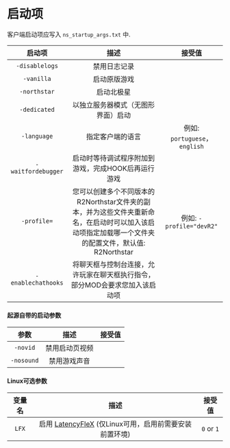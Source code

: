 # 启动项

客户端启动项应写入 `ns_startup_args.txt` 中.

|         启动项         |               描述              |            接受值            |
| :----------------: | :---------------------------: | :-----------------------: |
|   `-disablelogs`   |          禁用日志记录         |                           |
|     `-vanilla`     |            启动原版游戏           |                           |
|    `-northstar`    |            启动北极星            |                           |
|    `-dedicated`    |       以独立服务器模式（无图形界面）启动       |                           |
|     `-language`    |           指定客户端的语言          | 例如: `portuguese`，`english`  |
| `-waitfordebugger` |        启动时等待调试程序附加到游戏，完成HOOK后再运行游戏      |                           |
|     `-profile=`    | 您可以创建多个不同版本的R2Northstar文件夹的副本，并为这些文件夹重新命名，在启动时可以加入该启动项指定加载哪一个文件夹的配置文件，默认值: R2Northstar | 例如: `-profile="devR2"` |
| `-enablechathooks` |        将聊天框与控制台连接，允许玩家在聊天框执行指令，部分MOD会要求您加入该启动项       |                           |

#### 起源自带的启动参数

|     参数     |     描述    | 接受值 |
| :--------: | :-------: | :-: |
|  `-novid`  | 禁用启动页视频 |     |
| `-nosound` |  禁用游戏声音 |     |

#### Linux可选参数

|  变量名  |                                 描述                                |     接受值    |
| :---: | :---------------------------------------------------------------: | :--------: |
| `LFX` | 启用 [LatencyFleX](../playing-on-linux.md#latencyflex) (仅Linux可用，启用前需要安装前置环境) | `0` or `1` |